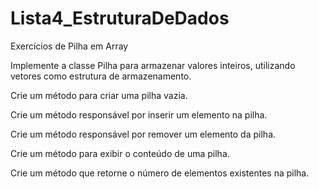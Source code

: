 # Lista4_EstruturaDeDados
Exercícios de Pilha em Array

Implemente a classe Pilha para armazenar valores inteiros, utilizando vetores como estrutura de armazenamento.

Crie um método para criar uma pilha vazia.

Crie um método responsável por inserir um elemento na pilha.

Crie um método responsável por remover um elemento da pilha.

Crie um método para exibir o conteúdo de uma pilha.

Crie um método que retorne o número de elementos existentes na pilha.
